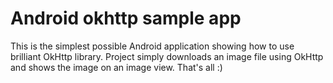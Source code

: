 # Android okhttp sample app
This is the simplest possible Android application showing how to use brilliant OkHttp library. 
Project simply downloads an image file using OkHttp and shows the image on an image view. That's all :)
